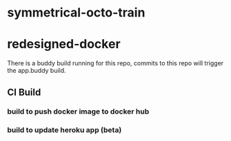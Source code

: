 # symmetrical-octo-train
# redesigned-docker

There is a buddy build running for this repo, commits to this repo will trigger the app.buddy build. 

## CI Build

### build to push docker image to docker hub
### build to update heroku app (beta) 
